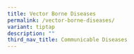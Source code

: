 ```yaml
---
title: Vector Borne Diseases
permalink: /vector-borne-diseases/
variant: tiptap
description: ""
third_nav_title: Communicable Diseases
---
```

